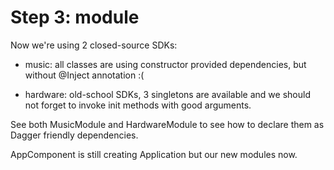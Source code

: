 # Step 3: module

Now we're using 2 closed-source SDKs:

- music: all classes are using constructor provided dependencies,
but without @Inject annotation :(
 
- hardware: old-school SDKs, 3 singletons are available and 
we should not forget to invoke init methods with good arguments.


See both MusicModule and HardwareModule to see how to declare them
as Dagger friendly dependencies.

AppComponent is still creating Application but our new modules now.
